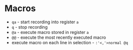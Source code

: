 
# Macros
- `qa` - start recording into register `a`
- `q` - stop recording
- `@a` - execute macro stored in register `a`
- `@@` - execute the most recently executed macro
- execute macro on each line in selection - `:'<,'>normal @q`
